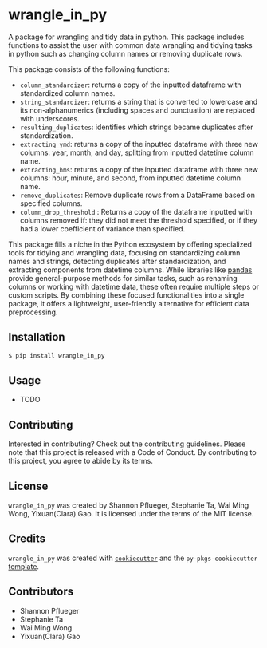 # wrangle_in_py

A package for wrangling and tidy data in python. This package includes functions to assist the user with common data wrangling and tidying tasks in python such as changing column names or removing duplicate rows. 

This package consists of the following functions:
- `column_standardizer`: returns a copy of the inputted dataframe with standardized column names.
- `string_standardizer`: returns a string that is converted to lowercase and its non-alphanumerics (including spaces and punctuation) are replaced with underscores.
- `resulting_duplicates`: identifies which strings became duplicates after standardization.
- `extracting_ymd`: returns a copy of the inputted dataframe with three new columns: year, month, and day, splitting from inputted datetime column name.
- `extracting_hms`: returns a copy of the inputted dataframe with three new columns: hour, minute, and second, from inputted datetime column name.
- `remove_duplicates`: Remove duplicate rows from a DataFrame based on specified columns.
- `column_drop_threshold` : Returns a copy of the dataframe inputted with columns removed if: they did not meet the threshold specified, 
    or if they had a lower coefficient of variance than specified.

This package fills a niche in the Python ecosystem by offering specialized tools for tidying and wrangling data, focusing on standardizing column names and strings, detecting duplicates after standardization, and extracting components from datetime columns. While libraries like [pandas](https://pypi.org/project/pandas/) provide general-purpose methods for similar tasks, such as renaming columns or working with datetime data, these often require multiple steps or custom scripts. By combining these focused functionalities into a single package, it offers a lightweight, user-friendly alternative for efficient data preprocessing.


## Installation

```bash
$ pip install wrangle_in_py
```

## Usage

- TODO

## Contributing

Interested in contributing? Check out the contributing guidelines. Please note that this project is released with a Code of Conduct. By contributing to this project, you agree to abide by its terms.

## License

`wrangle_in_py` was created by Shannon Pflueger, Stephanie Ta, Wai Ming Wong, Yixuan(Clara) Gao. It is licensed under the terms of the MIT license.

## Credits

`wrangle_in_py` was created with [`cookiecutter`](https://cookiecutter.readthedocs.io/en/latest/) and the `py-pkgs-cookiecutter` [template](https://github.com/py-pkgs/py-pkgs-cookiecutter).

## Contributors
- Shannon Pflueger
- Stephanie Ta
- Wai Ming Wong
- Yixuan(Clara) Gao
